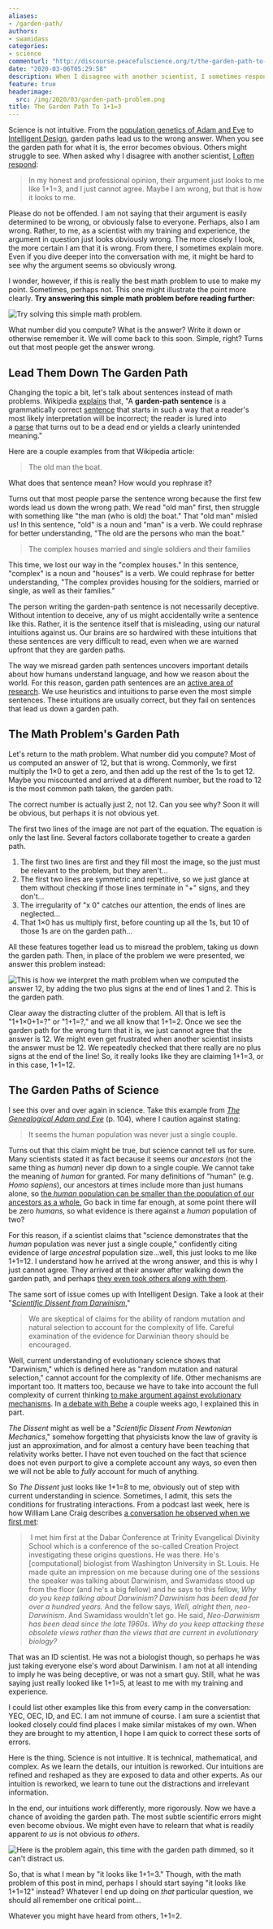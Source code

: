 ```yaml
---
aliases:
- /garden-path/
authors:
- swamidass
categories:
- science
commenturl: "http://discourse.peacefulscience.org/t/the-garden-path-to-1-1-3/9793"
date: "2020-03-06T05:29:58"
description: When I disagree with another scientist, I sometimes respond, In my professional opinion, this just looks 1+1=3 to me. Maybe they took the garden path?
feature: true
headerimage:
  src: /img/2020/03/garden-path-problem.png
title: The Garden Path To 1+1=3
---
```


Science is not intuitive. From the [population genetics of Adam and Eve](http://peacefulscience.org/three-stories-on-adam/) to [Intelligent Design](http://peacefulscience.org/agree-behe/), garden paths lead us to the wrong answer. When you see the garden path for what it is, the error becomes obvious. Others might struggle to see. When asked why I disagree with another scientist, [I often respond](https://peacefulscience.org/fair-hearing-behe/):

> In my honest and professional opinion, their argument just looks to me like 1+1=3, and I just cannot agree. Maybe I am wrong, but that is how it looks to me.

Please do not be offended. I am not saying that their argument is easily determined to be wrong, or obviously false to everyone. Perhaps, also I am wrong. Rather, to me, as a scientist with my training and experience, the argument in question just looks obviously wrong. The more closely I look, the more certain I am that it is wrong. From there, I sometimes explain more. Even if you dive deeper into the conversation with me, it might be hard to see why the argument seems so obviously wrong.

I wonder, however, if this is really the best math problem to use to make my point. Sometimes, perhaps not. This one might illustrate the point more clearly. **Try answering this simple math problem before reading further:**

![Try solving this simple math problem.](/img/2020/03/garden-path-problem.png)

What number did you compute? What is the answer? Write it down or otherwise remember it. We will come back to this soon. Simple, right? Turns out that most people get the answer wrong.

## Lead Them Down The Garden Path

Changing the topic a bit, let's talk about sentences instead of math problems. Wikipedia [explains](https://en.wikipedia.org/wiki/Garden-path_sentence) that, "A **garden-path sentence** is a grammatically correct [sentence](https://en.wikipedia.org/wiki/Sentence_(linguistics)) that starts in such a way that a reader's most likely interpretation will be incorrect; the reader is lured into a [parse](https://en.wikipedia.org/wiki/Parsing) that turns out to be a dead end or yields a clearly unintended meaning."

Here are a couple examples from that Wikipedia article:

> The old man the boat.

What does that sentence mean? How would you rephrase it?

Turns out that most people parse the sentence wrong because the first few words lead us down the wrong path. We read "old man" first, then struggle with something like "the man (who is old) the boat." That "old man" misled us! In this sentence, "old" is a noun and "man" is a verb. We could rephrase for better understanding, "The old are the persons who man the boat."

> The complex houses married and single soldiers and their families

This time, we lost our way in the "complex houses." In this sentence, "complex" is a noun and "houses" is a verb. We could rephrase for better understanding, "The complex provides housing for the soldiers, married or single, as well as their families."

The person writing the garden-path sentence is not necessarily deceptive. Without intention to deceive, any of us might accidentally write a sentence like this. Rather, it is the sentence itself that is misleading, using our natural intuitions against us. Our brains are so hardwired with these intuitions that these sentences are very difficult to read, even when we are warned upfront that they are garden paths.

The way we misread garden path sentences uncovers important details about how humans understand language, and how we reason about the world. For this reason, garden path sentences are an [active area of research](https://scholar.google.com/scholar?hl=en&as_sdt=0%2C26&q=garden+path+sentences&btnG=&oq=garden+path+). We use heuristics and intuitions to parse even the most simple sentences. These intuitions are usually correct, but they fail on sentences that lead us down a garden path.

## The Math Problem's Garden Path

Let's return to the math problem. What number did you compute? Most of us computed an answer of 12, but that is wrong. Commonly, we first multiply the 1×0 to get a zero, and then add up the rest of the 1s to get 12. Maybe you miscounted and arrived at a different number, but the road to 12 is the most common path taken, the garden path.

The correct number is actually just 2, not 12. Can you see why? Soon it will be obvious, but perhaps it is not obvious yet.

The first two lines of the image are not part of the equation. The equation is only the last line. Several factors collaborate together to create a garden path.

1.  The first two lines are first and they fill most the image, so the just must be relevant to the problem, but they aren't...
2.  The first two lines are symmetric and repetitive, so we just glance at them without checking if those lines terminate in "+" signs, and they don't...
3.  The irregularity of "x 0" catches our attention, the ends of lines are neglected...
4.  That 1×0 has us multiply first, before counting up all the 1s, but 10 of those 1s are on the garden path...

All these features together lead us to misread the problem, taking us down the garden path. Then, in place of the problem we were presented, we answer this problem instead:

![This is how we interpret the math problem when we computed the answer 12, by adding the two plus signs at the end of lines 1 and 2. This is the garden path.](/img/2020/03/garden-path-red-plus.png)

Clear away the distracting clutter of the problem. All that is left is "1+1×0+1=?" or "1+1=?," and we all know that 1+1=2. Once we see the garden path for the wrong turn that it is, we just cannot agree that the answer is 12. We might even get frustrated when another scientist insists the answer must be 12. We repeatedly checked that there really are no plus signs at the end of the line! So, it really looks like they are claiming 1+1=3, or in this case, 1+1=12.

## The Garden Paths of Science

I see this over and over again in science. Take this example from *[The Genealogical Adam and Eve](http://peacefulscience.org/genealogical-adam-eve)* (p. 104), where I caution against stating:

> It seems the human population was never just a single couple.

Turns out that this claim might be true, but science cannot tell us for sure. Many scientists stated it as fact because it seems our *ancestors* (not the same thing as *human*) never dip down to a single couple. We cannot take the meaning of *human* for granted. For many definitions of "human" (e.g. *Homo sapiens*), our ancestors at times include more than just humans alone, so [the *human* population can be smaller than the population of our ancestors as a whole.](https://discourse.peacefulscience.org/t/heliocentric-certainty-against-a-bottleneck-of-two/61/4) Go back in time far enough, at some point there will be zero *humans*, so what evidence is there against a *human* population of two?

For this reason, if a scientist claims that "science demonstrates that the *human* population was never just a single couple," confidently citing evidence of large *ancestral* population size...well, this just looks to me like 1+1=12. I understand how he arrived at the wrong answer, and this is why I just cannot agree. They arrived at their answer after walking down the garden path, and perhaps [they even took others along with them](https://peacefulscience.org/defense-tim-keller/).

The same sort of issue comes up with Intelligent Design. Take a look at their "*[Scientific Dissent from Darwinism](https://en.wikipedia.org/wiki/A_Scientific_Dissent_from_Darwinism)*,"

> We are skeptical of claims for the ability of random mutation and natural selection to account for the complexity of life. Careful examination of the evidence for Darwinian theory should be encouraged.

Well, current understanding of evolutionary science shows that "Darwinism," which is defined here as "random mutation and natural selection," cannot account for the complexity of life. Other mechanisms are important too. It matters too, because we have to take into account the full complexity of current thinking [to make argument against evolutionary mechanisms](https://discourse.peacefulscience.org/t/did-swamidass-punt-on-innovation/9745/21?u=swamidass). In [a debate with Behe](https://discourse.peacefulscience.org/t/behe-and-swamidass-texas-a-m-on-feb-20-2020/6788?u=swamidass) a couple weeks ago, I explained this in part.

*The Dissent* might as well be a "*Scientific Dissent From Newtonian Mechanics*," somehow forgetting that physicists know the law of gravity is just an approximation, and for almost a century have been teaching that relativity works better. I have not even touched on the fact that science does not even purport to give a complete account any ways, so even then we will not be able to *fully* account for much of anything.

So *The Dissent* just looks like 1+1=8 to me, obviously out of step with current understanding in science. Sometimes, I admit, this sets the conditions for frustrating interactions. From a podcast last week, here is how William Lane Craig describes [a conversation he observed when we first met](https://www.reasonablefaith.org/media/reasonable-faith-podcast/josh-swamidass-on-adam-and-eve-part-1/):

>  I met him first at the Dabar Conference at Trinity Evangelical Divinity School which is a conference of the so-called Creation Project investigating these origins questions. He was there. He's \[computational\] biologist from Washington University in St. Louis. He made quite an impression on me because during one of the sessions the speaker was talking about Darwinism, and Swamidass stood up from the floor (and he's a big fellow) and he says to this fellow, *Why do you keep talking about Darwinism?* *Darwinism has been dead for over a hundred years.* And the fellow says, *Well, alright then, neo-Darwinism*. And Swamidass wouldn't let go. He said, *Neo-Darwinism has been dead since the late 1960s. Why do you keep attacking these obsolete views rather than the views that are current in evolutionary biology?* 

That was an ID scientist. He was not a biologist though, so perhaps he was just taking everyone else's word about Darwinism. I am not at all intending to imply he was being deceptive, or was not a smart guy. Still, what he was saying just really looked like 1+1=5, at least to me with my training and experience.

I could list other examples like this from every camp in the conversation: YEC, OEC, ID, and EC. I am not immune of course. I am sure a scientist that looked closely could find places I make similar mistakes of my own. When they are brought to my attention, I hope I am quick to correct these sorts of errors.

Here is the thing. Science is not intuitive. It is technical, mathematical, and complex. As we learn the details, our intuition is reworked. Our intuitions are refined and reshaped as they are exposed to data and other experts. As our intuition is reworked, we learn to tune out the distractions and irrelevant information.

In the end, our intuitions work differently, more rigorously. Now we have a chance of avoiding the garden path. The most subtle scientific errors might even become obvious. We might even have to relearn that what is readily apparent *to us* is not obvious *to others*.

![Here is the problem again, this time with the garden path dimmed, so it can't distract us.](/img/2020/03/garden-path-hidden.png)

So, that is what I mean by "it looks like 1+1=3." Though, with the math problem of this post in mind, perhaps I should start saying "it looks like 1+1=12" instead? Whatever I end up doing on *that* particular question, we should all remember one critical point...

Whatever you might have heard from others, 1+1=2.
